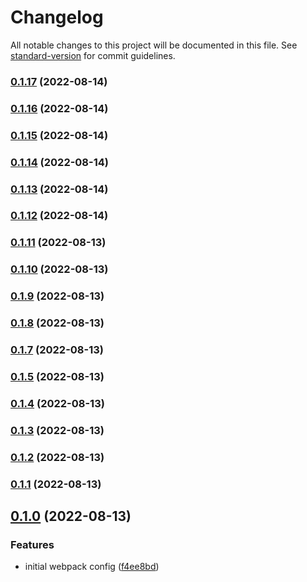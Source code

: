 # Changelog

All notable changes to this project will be documented in this file. See [standard-version](https://github.com/conventional-changelog/standard-version) for commit guidelines.

### [0.1.17](https://github.com/wholesome-ghoul/tubeyou-configs/compare/v0.1.16...v0.1.17) (2022-08-14)

### [0.1.16](https://github.com/wholesome-ghoul/tubeyou-configs/compare/v0.1.15...v0.1.16) (2022-08-14)

### [0.1.15](https://github.com/wholesome-ghoul/tubeyou-configs/compare/v0.1.14...v0.1.15) (2022-08-14)

### [0.1.14](https://github.com/wholesome-ghoul/tubeyou-configs/compare/v0.1.13...v0.1.14) (2022-08-14)

### [0.1.13](https://github.com/wholesome-ghoul/tubeyou-configs/compare/v0.0.6...v0.1.13) (2022-08-14)

### [0.1.12](https://github.com/wholesome-ghoul/tubeyou-configs/compare/v0.1.11...v0.1.12) (2022-08-14)

### [0.1.11](https://github.com/wholesome-ghoul/tubeyou-configs/compare/v0.1.12...v0.1.11) (2022-08-13)

### [0.1.10](https://github.com/wholesome-ghoul/tubeyou-configs/compare/v0.1.9...v0.1.10) (2022-08-13)

### [0.1.9](https://github.com/wholesome-ghoul/tubeyou-configs/compare/v0.1.8...v0.1.9) (2022-08-13)

### [0.1.8](https://github.com/wholesome-ghoul/tubeyou-configs/compare/v0.1.7...v0.1.8) (2022-08-13)

### [0.1.7](https://github.com/wholesome-ghoul/tubeyou-configs/compare/v0.1.6...v0.1.7) (2022-08-13)

### [0.1.5](https://github.com/wholesome-ghoul/tubeyou-configs/compare/v0.1.4...v0.1.5) (2022-08-13)

### [0.1.4](https://github.com/wholesome-ghoul/tubeyou-configs/compare/v0.1.3...v0.1.4) (2022-08-13)

### [0.1.3](https://github.com/wholesome-ghoul/tubeyou-configs/compare/v0.0.4...v0.1.3) (2022-08-13)

### [0.1.2](https://github.com/wholesome-ghoul/tubeyou-configs/compare/v0.1.1...v0.1.2) (2022-08-13)

### [0.1.1](https://github.com/wholesome-ghoul/tubeyou-configs/compare/v0.1.0...v0.1.1) (2022-08-13)

## [0.1.0](https://github.com/wholesome-ghoul/tubeyou-configs/compare/v0.0.1...v0.1.0) (2022-08-13)

### Features

- initial webpack config ([f4ee8bd](https://github.com/wholesome-ghoul/tubeyou-configs/commits/f4ee8bd3486061c9871a5d47bae1c350119843a9))
